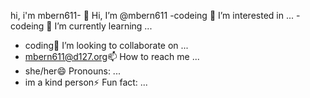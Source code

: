 hi, i'm mbern611- 👋 Hi, I’m @mbern611
-codeing 👀 I’m interested in ...
-codeing 🌱 I’m currently learning ...
- coding💞️ I’m looking to collaborate on ...
- mbern611@d127.org📫 How to reach me ...
- she/her😄 Pronouns: ...
- im a kind person⚡ Fun fact: ...

<!---
mbern611/mbern611 is a ✨ special ✨ repository because its `README.md` (this file) appears on your GitHub profile.
You can click the Preview link to take a look at your changes.
--->
